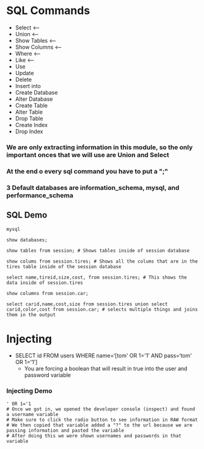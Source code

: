 # SQL Commands
* Select <--
* Union <--
* Show Tables <--
* Show Columns <--
* Where <--
* Like <--
* Use
* Update
* Delete
* Insert into
* Create Database
* Alter Database
* Create Table
* Alter Table
* Drop Table
* Create Index
* Drop Index
### We are only extracting information in this module, so the only important onces that we will use are Union and Select
### At the end o every sql command you have to put a ";"
### 3 Default databases are information_schema, mysql, and performance_schema
## SQL Demo
```
mysql

show databases;

show tables from session; # Shows tables inside of session database

show colums from session.tires; # Shows all the colums that are in the tires table inside of the session database

select name,tireid,size,cost, from session.tires; # This shows the data inside of session.tires

show columns from session.car;

select carid,name,cost,size from session.tires union select carid,color,cost from session.car; # selects multiple things and joins them in the output
```
# Injecting
* SELECT id FROM users WHERE name=‘[tom' OR 1='1’ AND pass=‘tom' OR 1='1’]
  - You are forcing a boolean that will result in true into the user and password variable
### Injecting Demo
```
' OR 1='1
# Once we got in, we opened the developer console (inspect) and found a username variable
# Make sure to click the radio button to see information in RAW format
# We then copied that variable added a "?" to the url because we are passing information and pasted the variable
# After doing this we were shown usernames and passwords in that variable
```










































